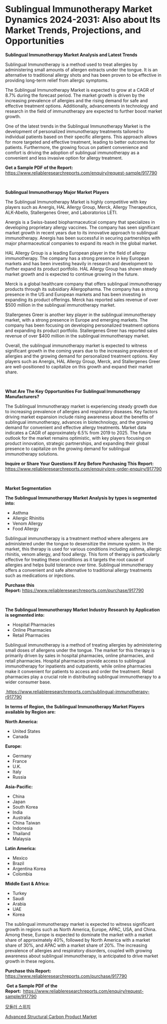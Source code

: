 <p><h1>Sublingual Immunotherapy Market Dynamics 2024-2031: Also about Its Market Trends, Projections, and Opportunities</h1></p><p><strong>Sublingual Immunotherapy Market Analysis and Latest Trends</strong></p>
<p><p>Sublingual Immunotherapy is a method used to treat allergies by administering small amounts of allergen extracts under the tongue. It is an alternative to traditional allergy shots and has been proven to be effective in providing long-term relief from allergic symptoms.</p><p>The Sublingual Immunotherapy Market is expected to grow at a CAGR of 8.7% during the forecast period. The market growth is driven by the increasing prevalence of allergies and the rising demand for safe and effective treatment options. Additionally, advancements in technology and research in the field of immunotherapy are expected to further boost market growth.</p><p>One of the latest trends in the Sublingual Immunotherapy Market is the development of personalized immunotherapy treatments tailored to individual patients based on their specific allergens. This approach allows for more targeted and effective treatment, leading to better outcomes for patients. Furthermore, the growing focus on patient convenience and comfort is driving the adoption of sublingual immunotherapy as a convenient and less invasive option for allergy treatment.</p></p>
<p><strong>Get a Sample PDF of the Report:&nbsp;</strong> <a href="https://www.reliableresearchreports.com/enquiry/request-sample/917790">https://www.reliableresearchreports.com/enquiry/request-sample/917790</a></p>
<p>&nbsp;</p>
<p><strong>Sublingual Immunotherapy Major Market Players</strong></p>
<p><p>The Sublingual Immunotherapy Market is highly competitive with key players such as Anergis, HAL Allergy Group, Merck, Allergy Therapeutics, ALK-Abello, Stallergenes Greer, and Laboratorios LETI. </p><p>Anergis is a Swiss-based biopharmaceutical company that specializes in developing proprietary allergy vaccines. The company has seen significant market growth in recent years due to its innovative approach to sublingual immunotherapy. Anergis has been successful in securing partnerships with major pharmaceutical companies to expand its reach in the global market.</p><p>HAL Allergy Group is a leading European player in the field of allergy immunotherapy. The company has a strong presence in key European markets and has been investing heavily in research and development to further expand its product portfolio. HAL Allergy Group has shown steady market growth and is expected to continue growing in the future.</p><p>Merck is a global healthcare company that offers sublingual immunotherapy products through its subsidiary Allergopharma. The company has a strong presence in the US and European markets and has been investing in expanding its product offerings. Merck has reported sales revenue of over $500 million in the sublingual immunotherapy market.</p><p>Stallergenes Greer is another key player in the sublingual immunotherapy market, with a strong presence in Europe and emerging markets. The company has been focusing on developing personalized treatment options and expanding its product portfolio. Stallergenes Greer has reported sales revenue of over $400 million in the sublingual immunotherapy market.</p><p>Overall, the sublingual immunotherapy market is expected to witness significant growth in the coming years due to the increasing prevalence of allergies and the growing demand for personalized treatment options. Key players such as Anergis, HAL Allergy Group, Merck, and Stallergenes Greer are well-positioned to capitalize on this growth and expand their market share.</p></p>
<p>&nbsp;</p>
<p><strong>What Are The Key Opportunities For Sublingual Immunotherapy Manufacturers?</strong></p>
<p><p>The Sublingual Immunotherapy market is experiencing steady growth due to increasing prevalence of allergies and respiratory diseases. Key factors driving market expansion include rising awareness about the benefits of sublingual immunotherapy, advances in biotechnology, and the growing demand for convenient and effective allergy treatments. Market data indicates a CAGR of approximately 6.5% from 2019 to 2025. The future outlook for the market remains optimistic, with key players focusing on product innovation, strategic partnerships, and expanding their global presence to capitalize on the growing demand for sublingual immunotherapy solutions.</p></p>
<p><strong>Inquire or Share Your Questions If Any Before Purchasing This Report:</strong> <a href="https://www.reliableresearchreports.com/enquiry/pre-order-enquiry/917790">https://www.reliableresearchreports.com/enquiry/pre-order-enquiry/917790</a></p>
<p>&nbsp;</p>
<p><strong>Market Segmentation</strong></p>
<p><strong>The Sublingual Immunotherapy Market Analysis by types is segmented into:</strong></p>
<p><ul><li>Asthma</li><li>Allergic Rhinitis</li><li>Venom Allergy</li><li>Food Allergy</li></ul></p>
<p><p>Sublingual immunotherapy is a treatment method where allergens are administered under the tongue to desensitize the immune system. In the market, this therapy is used for various conditions including asthma, allergic rhinitis, venom allergy, and food allergy. This form of therapy is particularly effective for treating these conditions as it targets the root cause of allergies and helps build tolerance over time. Sublingual immunotherapy offers a convenient and safe alternative to traditional allergy treatments such as medications or injections.</p></p>
<p><strong>Purchase this Report:&nbsp;</strong><a href="https://www.reliableresearchreports.com/purchase/917790">https://www.reliableresearchreports.com/purchase/917790</a></p>
<p>&nbsp;</p>
<p><strong>The Sublingual Immunotherapy Market Industry Research by Application is segmented into:</strong></p>
<p><ul><li>Hospital Pharmacies</li><li>Online Pharmacies</li><li>Retail Pharmacies</li></ul></p>
<p><p>Sublingual immunotherapy is a method of treating allergies by administering small doses of allergens under the tongue. The market for this therapy is primarily driven by sales in hospital pharmacies, online pharmacies, and retail pharmacies. Hospital pharmacies provide access to sublingual immunotherapy for inpatients and outpatients, while online pharmacies make it convenient for patients to access and order the treatment. Retail pharmacies play a crucial role in distributing sublingual immunotherapy to a wider consumer base.</p></p>
<p><a href="https://www.reliableresearchreports.com/sublingual-immunotherapy-r917790">&nbsp;https://www.reliableresearchreports.com/sublingual-immunotherapy-r917790</a></p>
<p><strong>In terms of Region, the Sublingual Immunotherapy Market Players available by Region are:</strong></p>
<p>
    <p> <strong> North America: </strong>
        <ul>
            <li>United States</li>
            <li>Canada</li>
        </ul>
        </p> 
    <p> <strong> Europe: </strong>
        <ul>
            <li>Germany</li>
            <li>France</li>
            <li>U.K.</li>
            <li>Italy</li>
            <li>Russia</li>
        </ul>
        </p> 
    <p> <strong> Asia-Pacific: </strong>
        <ul>
            <li>China</li>
            <li>Japan</li>
            <li>South Korea</li>
            <li>India</li>
            <li>Australia</li>
            <li>China Taiwan</li>
            <li>Indonesia</li>
            <li>Thailand</li>
            <li>Malaysia</li>
        </ul>
        </p> 
    <p> <strong> Latin America: </strong>
        <ul>
            <li>Mexico</li>
            <li>Brazil</li>
            <li>Argentina Korea</li>
            <li>Colombia</li>
        </ul>
        </p> 
    <p> <strong> Middle East & Africa: </strong>
        <ul>
            <li>Turkey</li>
            <li>Saudi</li>
            <li>Arabia</li>
            <li>UAE</li>
            <li>Korea</li>
        </ul>
    </p>
    </p>
<p><p>The sublingual immunotherapy market is expected to witness significant growth in regions such as North America, Europe, APAC, USA, and China. Among these, Europe is expected to dominate the market with a market share of approximately 40%, followed by North America with a market share of 30%, and APAC with a market share of 20%. The increasing prevalence of allergies and respiratory disorders, coupled with growing awareness about sublingual immunotherapy, is anticipated to drive market growth in these regions.</p></p>
<p><strong>Purchase this Report: </strong><a href="https://www.reliableresearchreports.com/purchase/917790">https://www.reliableresearchreports.com/purchase/917790</a></p>
<p>&nbsp;<strong>Get a Sample PDF of the Report:&nbsp;&nbsp;</strong><a href="https://www.reliableresearchreports.com/enquiry/request-sample/917790">https://www.reliableresearchreports.com/enquiry/request-sample/917790</a></p>
<p><strong></strong></p>
<p><p><a href="https://medium.com/@christopherorp895/2024%EB%85%84%EB%B6%80%ED%84%B0-2031%EB%85%84%EA%B9%8C%EC%A7%80-%EC%98%88%EC%B8%A1%EB%90%9C-%EB%AA%A8%EB%93%88%ED%98%95-%EC%8A%A4%EC%9C%84%EC%B9%98-%EC%8B%9C%EC%9E%A5-%EB%8F%99%ED%96%A5%EA%B3%BC-%EC%8B%9C%EC%9E%A5-%EB%B6%84%EC%84%9D-e94418dd34a3">모듈러 스위치</a></p><p><a href="https://issuu.com/reportprime-2/docs/advanced-structural-carbon-product-market-size-203">Advanced Structural Carbon Product Market</a></p></p>